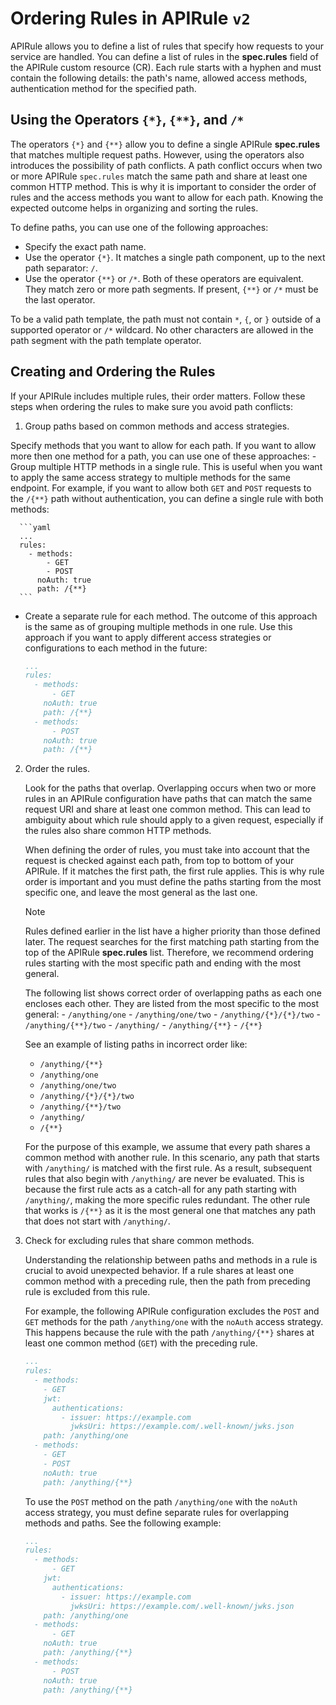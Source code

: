 # Ordering Rules in APIRule `v2`

APIRule allows you to define a list of rules that specify how requests to your service are handled. You can define a list of rules in the **spec.rules** field of the APIRule custom resource (CR). Each rule starts with a hyphen and must contain the following details: the path's name, allowed access methods, authentication method for the specified path. 

## Using the Operators `{*}`, `{**}`, and `/*`

The operators `{*}` and `{**}` allow you to define a single APIRule **spec.rules** that matches multiple request paths. However, using the operators also introduces the possibility of path conflicts. A path conflict occurs when two or more APIRule `spec.rules` match the same path and share at least one common HTTP method. This is why it is important to consider the order of rules and the access methods you want to allow for each path. Knowing the expected outcome helps in organizing and sorting the rules.

To define paths, you can use one of the following approaches:
- Specify the exact path name.
- Use the operator `{*}`. It matches a single path component, up to the next path separator: `/`.
- Use the operator `{**}` or `/*`. Both of these operators are equivalent. They match zero or more path segments. If present, `{**}` or `/*` must be the last operator.

To be a valid path template, the path must not contain `*`, `{`, or `}` outside of a supported operator or `/*` wildcard. No other characters are allowed in the path segment with the path template operator.

## Creating and Ordering the Rules
If your APIRule includes multiple rules, their order matters. Follow these steps when ordering the rules to make sure you avoid path conflicts:

1. Group paths based on common methods and access strategies.

  Specify methods that you want to allow for each path. If you want to allow more then one method for a path, you can use one of these approaches:
    - Group multiple HTTP methods in a single rule. This is useful when you want to apply the same access strategy to multiple methods for the same endpoint. For example, if you want to allow both `GET` and `POST` requests to the `/{**}` path without authentication, you can define a single rule with both methods:

      ```yaml
      ...
      rules:
        - methods:
            - GET
            - POST
          noAuth: true
          path: /{**}
      ```
   - Create a separate rule for each method. The outcome of this approach is the same as of grouping multiple methods in one rule. Use this approach if you want to apply different access strategies or configurations to each method in the future:

      ```yaml
      ...
      rules:
        - methods:
            - GET
          noAuth: true
          path: /{**}
        - methods:
            - POST
          noAuth: true
          path: /{**}
      ```

2. Order the rules.

    Look for the paths that overlap. Overlapping occurs when two or more rules in an APIRule configuration have paths that can match the same request URI and share at least one common method. This can lead to ambiguity about which rule should apply to a given request, especially if the rules also share common HTTP methods. 

    When defining the order of rules, you must take into account that the request is checked against each path, from top to bottom of your APIRule. If it matches the first path, the first rule applies. This is why rule order is important and you must define the paths starting from the most specific one, and leave the most general as the last one.

    > [!NOTE]
    > Rules defined earlier in the list have a higher priority than those defined later. The request searches for the first matching path starting from the top of the APIRule **spec.rules** list. Therefore, we recommend ordering rules starting with the most specific path and ending with the most general.

    The following list shows correct order of overlapping paths as each one encloses each other. They are listed from the most specific to the most general:
       - `/anything/one`
       - `/anything/one/two`
       - `/anything/{*}/{*}/two`
       - `/anything/{**}/two`
       - `/anything/`
       - `/anything/{**}`
       - `/{**}`

    See an example of listing paths in incorrect order like:
      - `/anything/{**}`
      - `/anything/one`
      - `/anything/one/two`
      - `/anything/{*}/{*}/two`
      - `/anything/{**}/two`
      - `/anything/`
      - `/{**}`

    For the purpose of this example, we assume that every path shares a common method with another rule. In this scenario, any path that starts with `/anything/` is matched with the first rule. As a result, subsequent rules that also begin with `/anything/` are never be evaluated. This is because the first rule acts as a catch-all for any path starting with `/anything/`, making the more specific rules redundant. The other rule that works is `/{**}` as it is the most general one that matches any path that does not start with `/anything/`. 

3. Check for excluding rules that share common methods.

    Understanding the relationship between paths and methods in a rule is crucial to avoid unexpected behavior. If a rule shares at least one common method with a preceding rule, then the path from preceding rule is excluded from this rule. 
    
    For example, the following APIRule configuration excludes the `POST` and `GET` methods for the path `/anything/one` with the `noAuth` access strategy. This happens because the rule with the path `/anything/{**}` shares at least one common method (`GET`) with the preceding rule.

    ```yaml
    ...
    rules:
      - methods:
        - GET
        jwt:
          authentications:
            - issuer: https://example.com
              jwksUri: https://example.com/.well-known/jwks.json
        path: /anything/one
      - methods:
        - GET
        - POST
        noAuth: true
        path: /anything/{**}
    ```
    To use the `POST` method on the path `/anything/one` with the `noAuth` access strategy, you must define separate rules for overlapping methods and paths. See the following example:

    ```yaml
    ...
    rules:
      - methods:
          - GET
        jwt:
          authentications:
            - issuer: https://example.com
              jwksUri: https://example.com/.well-known/jwks.json
        path: /anything/one
      - methods:
          - GET
        noAuth: true
        path: /anything/{**}
      - methods:
          - POST
        noAuth: true
        path: /anything/{**}
    ```
